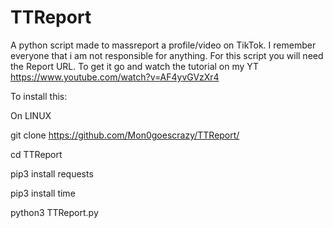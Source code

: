 # TTReport
A python script made to massreport a profile/video on TikTok. I remember everyone that i am not responsible for anything.
For this script you will need the Report URL. To get it go and watch the tutorial on my YT
https://www.youtube.com/watch?v=AF4yvGVzXr4

To install this:

On LINUX

git clone https://github.com/Mon0goescrazy/TTReport/

cd TTReport

pip3 install requests

pip3 install time

python3 TTReport.py
